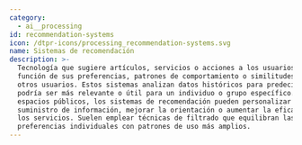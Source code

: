 ```yaml
---
category:
  - ai__processing
id: recommendation-systems
icon: /dtpr-icons/processing_recommendation-systems.svg
name: Sistemas de recomendación
description: >-
  Tecnología que sugiere artículos, servicios o acciones a los usuarios en
  función de sus preferencias, patrones de comportamiento o similitudes con
  otros usuarios. Estos sistemas analizan datos históricos para predecir lo que
  podría ser más relevante o útil para un individuo o grupo específico. En los
  espacios públicos, los sistemas de recomendación pueden personalizar el
  suministro de información, mejorar la orientación o aumentar la eficacia de
  los servicios. Suelen emplear técnicas de filtrado que equilibran las
  preferencias individuales con patrones de uso más amplios.
---
```


